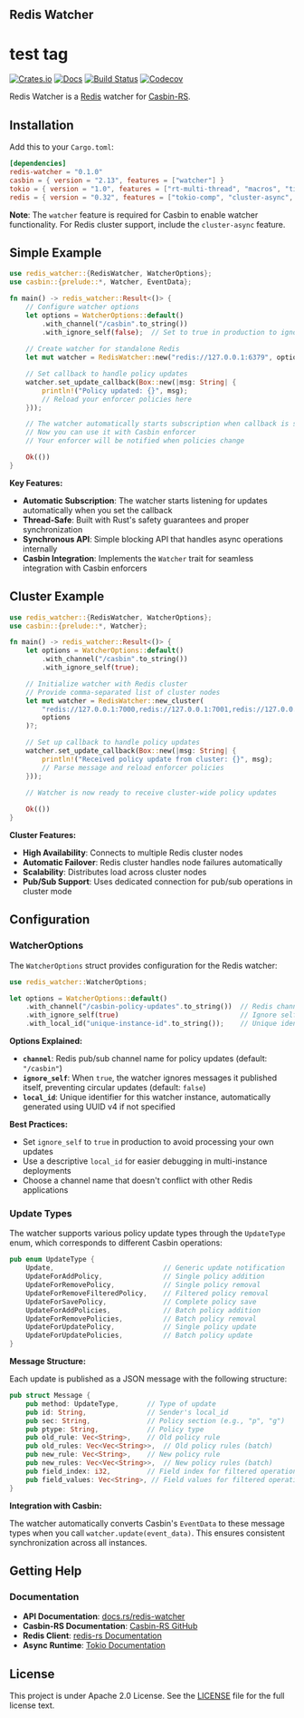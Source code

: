 Redis Watcher
---

# test tag

[![Crates.io](https://img.shields.io/crates/v/redis-watcher.svg)](https://crates.io/crates/redis-watcher)
[![Docs](https://docs.rs/redis-watcher/badge.svg)](https://docs.rs/redis-watcher)
[![Build Status](https://github.com/casbin-rs/redis-watcher/actions/workflows/ci.yml/badge.svg)](https://github.com/casbin-rs/redis-watcher/actions/workflows/ci.yml)
[![Codecov](https://codecov.io/gh/casbin-rs/redis-watcher/branch/master/graph/badge.svg)](https://codecov.io/gh/casbin-rs/redis-watcher)


Redis Watcher is a [Redis](http://redis.io) watcher for [Casbin-RS](https://github.com/casbin/casbin-rs).

## Installation

Add this to your `Cargo.toml`:

```toml
[dependencies]
redis-watcher = "0.1.0"
casbin = { version = "2.13", features = ["watcher"] }
tokio = { version = "1.0", features = ["rt-multi-thread", "macros", "time"] }
redis = { version = "0.32", features = ["tokio-comp", "cluster-async", "aio"] }
```

**Note**: The `watcher` feature is required for Casbin to enable watcher functionality. For Redis cluster support, include the `cluster-async` feature.

## Simple Example

```rust
use redis_watcher::{RedisWatcher, WatcherOptions};
use casbin::{prelude::*, Watcher, EventData};

fn main() -> redis_watcher::Result<()> {
    // Configure watcher options
    let options = WatcherOptions::default()
        .with_channel("/casbin".to_string())
        .with_ignore_self(false);  // Set to true in production to ignore self-updates
    
    // Create watcher for standalone Redis
    let mut watcher = RedisWatcher::new("redis://127.0.0.1:6379", options)?;

    // Set callback to handle policy updates
    watcher.set_update_callback(Box::new(|msg: String| {
        println!("Policy updated: {}", msg);
        // Reload your enforcer policies here
    }));

    // The watcher automatically starts subscription when callback is set
    // Now you can use it with Casbin enforcer
    // Your enforcer will be notified when policies change

    Ok(())
}
```

**Key Features:**
- **Automatic Subscription**: The watcher starts listening for updates automatically when you set the callback
- **Thread-Safe**: Built with Rust's safety guarantees and proper synchronization
- **Synchronous API**: Simple blocking API that handles async operations internally
- **Casbin Integration**: Implements the `Watcher` trait for seamless integration with Casbin enforcers

## Cluster Example

```rust
use redis_watcher::{RedisWatcher, WatcherOptions};
use casbin::{prelude::*, Watcher};

fn main() -> redis_watcher::Result<()> {
    let options = WatcherOptions::default()
        .with_channel("/casbin".to_string())
        .with_ignore_self(true);

    // Initialize watcher with Redis cluster
    // Provide comma-separated list of cluster nodes
    let mut watcher = RedisWatcher::new_cluster(
        "redis://127.0.0.1:7000,redis://127.0.0.1:7001,redis://127.0.0.1:7002",
        options
    )?;

    // Set up callback to handle policy updates
    watcher.set_update_callback(Box::new(|msg: String| {
        println!("Received policy update from cluster: {}", msg);
        // Parse message and reload enforcer policies
    }));

    // Watcher is now ready to receive cluster-wide policy updates
    
    Ok(())
}
```

**Cluster Features:**
- **High Availability**: Connects to multiple Redis cluster nodes
- **Automatic Failover**: Redis cluster handles node failures automatically
- **Scalability**: Distributes load across cluster nodes
- **Pub/Sub Support**: Uses dedicated connection for pub/sub operations in cluster mode

## Configuration

### WatcherOptions

The `WatcherOptions` struct provides configuration for the Redis watcher:

```rust
use redis_watcher::WatcherOptions;

let options = WatcherOptions::default()
    .with_channel("/casbin-policy-updates".to_string())  // Redis channel name
    .with_ignore_self(true)                              // Ignore self-generated updates
    .with_local_id("unique-instance-id".to_string());    // Unique identifier for this instance
```

**Options Explained:**

- **`channel`**: Redis pub/sub channel name for policy updates (default: `"/casbin"`)
- **`ignore_self`**: When `true`, the watcher ignores messages it published itself, preventing circular updates (default: `false`)
- **`local_id`**: Unique identifier for this watcher instance, automatically generated using UUID v4 if not specified

**Best Practices:**
- Set `ignore_self` to `true` in production to avoid processing your own updates
- Use a descriptive `local_id` for easier debugging in multi-instance deployments
- Choose a channel name that doesn't conflict with other Redis applications

### Update Types

The watcher supports various policy update types through the `UpdateType` enum, which corresponds to different Casbin operations:

```rust
pub enum UpdateType {
    Update,                           // Generic update notification
    UpdateForAddPolicy,               // Single policy addition
    UpdateForRemovePolicy,            // Single policy removal
    UpdateForRemoveFilteredPolicy,    // Filtered policy removal
    UpdateForSavePolicy,              // Complete policy save
    UpdateForAddPolicies,             // Batch policy addition
    UpdateForRemovePolicies,          // Batch policy removal
    UpdateForUpdatePolicy,            // Single policy update
    UpdateForUpdatePolicies,          // Batch policy update
}
```

**Message Structure:**

Each update is published as a JSON message with the following structure:

```rust
pub struct Message {
    pub method: UpdateType,       // Type of update
    pub id: String,               // Sender's local_id
    pub sec: String,              // Policy section (e.g., "p", "g")
    pub ptype: String,            // Policy type
    pub old_rule: Vec<String>,    // Old policy rule
    pub old_rules: Vec<Vec<String>>,  // Old policy rules (batch)
    pub new_rule: Vec<String>,    // New policy rule
    pub new_rules: Vec<Vec<String>>,  // New policy rules (batch)
    pub field_index: i32,         // Field index for filtered operations
    pub field_values: Vec<String>, // Field values for filtered operations
}
```

**Integration with Casbin:**

The watcher automatically converts Casbin's `EventData` to these message types when you call `watcher.update(event_data)`. This ensures consistent synchronization across all instances.

## Getting Help

### Documentation

- **API Documentation**: [docs.rs/redis-watcher](https://docs.rs/redis-watcher)
- **Casbin-RS Documentation**: [Casbin-RS GitHub](https://github.com/casbin/casbin-rs)
- **Redis Client**: [redis-rs Documentation](https://github.com/redis-rs/redis-rs)
- **Async Runtime**: [Tokio Documentation](https://tokio.rs)

## License

This project is under Apache 2.0 License. See the [LICENSE](LICENSE) file for the full license text.